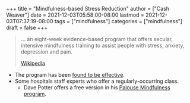 +++
title = "Mindfulness-based Stress Reduction"
author = ["Cash Weaver"]
date = 2021-12-03T05:58:00-08:00
lastmod = 2021-12-03T07:37:19-08:00
tags = ["mindfulness"]
categories = ["mindfulness"]
draft = false
+++

> ... an eight-week evidence-based program that offers secular, intensive mindfulness training to assist people with stress, anxiety, depression and pain.
>
> [Wikipedia](https://en.wikipedia.org/wiki/Mindfulness-based%5Fstress%5Freduction)

-   The program has been [found to be effective](https://en.wikipedia.org/wiki/Mindfulness-based%5Fstress%5Freduction#Evaluation%5Fof%5Feffectiveness).
-   Some hospitals staff experts who offer a regularly-occurring class.
    -   Dave Potter offers a free version in his [Palouse Mindfulness program](https://palousemindfulness.com/).
